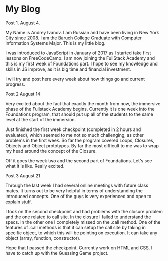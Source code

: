 # My Blog

Post 1.
August 4.

My Name is Andrey Ivanov. I am Russian and have been living in New York City since 2008. I am the Baruch College Graduate with Computer Information Systems Major. This is my little blog.

I was introduced to JavaScript in January of 2017 as I started take first lessons on FreeCodeCamp. I am now joining the FullStack Academy and this is my first week of Foundations part. I hope to see my knowledge and skills in JS improve, as it is big time and financial investment. 

I will try and post here every week about how things go and current progress.


Post 2
August 14

Very excited about the fact that exactly the month from now, the immersive phase of the Fullstack Academy begins. Currently it is one week into the Foundations program, that should put up all of the students to the same level at the start of the immersion. 

Just finished the first week checkpoint (completed in 2 hours and evaluated), which seemed to me not so much challenging, as other problems in the first week. So far the program covered Loops, Closures, Objects and Object prototypes. By far the most difficult to me was to wrap my head around the concept of the Closure. 

Off it goes the week two and the second part of Foundations. Let's see what it is like. Really excited. 

Post 3
August 21


Through the last week I had several online meetings with future class mates. It turns out to be very helpful in terms of understanding the introduced concepts. One of the guys is very experienced and open to explain stuff.  

I took on the second checkpoint and had problems with the closure problem and the one related to call site. In the closure I failed to understand the specs. In the other one I completely missed on the .call method. One of the features of .call methods is that it can setup the call site by taking in specific object, to which this will be pointing on execution. It can take any object (array, function, constructor). 

Hope that I passed the checkpoint. Currently work on HTML and CSS. I have to catch up with the Guessing Game project.